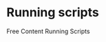 # Running scripts
<ResourceGroupTitle>Free Content</ResourceGroupTitle>
<BadgeLink colorScheme='blue' badgeText='Official Website' href='[https://docs.npmjs.com/downloading-and-installing-packages-locally](https://docs.npmjs.com/cli/v8/commands/npm-run-script)'>Running Scripts</BadgeLink>

